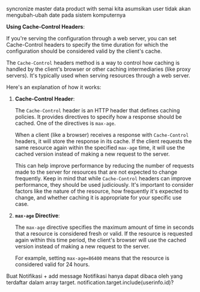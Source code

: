 syncronize master data product with semai
kita asumsikan user tidak akan mengubah-ubah date pada sistem komputernya





 **Using Cache-Control Headers**:

   If you're serving the configuration through a web server, you can set Cache-Control headers to specify the time duration for which the configuration should be considered valid by the client's cache.

The `Cache-Control` headers method is a way to control how caching is handled by the client's browser or other caching intermediaries (like proxy servers). It's typically used when serving resources through a web server.

Here's an explanation of how it works:

1. **Cache-Control Header**:

   The `Cache-Control` header is an HTTP header that defines caching policies. It provides directives to specify how a response should be cached. One of the directives is `max-age`.

   When a client (like a browser) receives a response with `Cache-Control` headers, it will store the response in its cache. If the client requests the same resource again within the specified `max-age` time, it will use the cached version instead of making a new request to the server.

   This can help improve performance by reducing the number of requests made to the server for resources that are not expected to change frequently.
   Keep in mind that while `Cache-Control` headers can improve performance, they should be used judiciously. It's important to consider factors like the nature of the resource, how frequently it's expected to change, and whether caching it is appropriate for your specific use case.
2. **`max-age` Directive**:

   The `max-age` directive specifies the maximum amount of time in seconds that a resource is considered fresh or valid. If the resource is requested again within this time period, the client's browser will use the cached version instead of making a new request to the server.

   For example, setting `max-age=86400` means that the resource is considered valid for 24 hours.


Buat Notifikasi + add message
Notifikasi hanya dapat dibaca oleh yang terdaftar dalam array target. notification.target.include(userinfo.id)?
